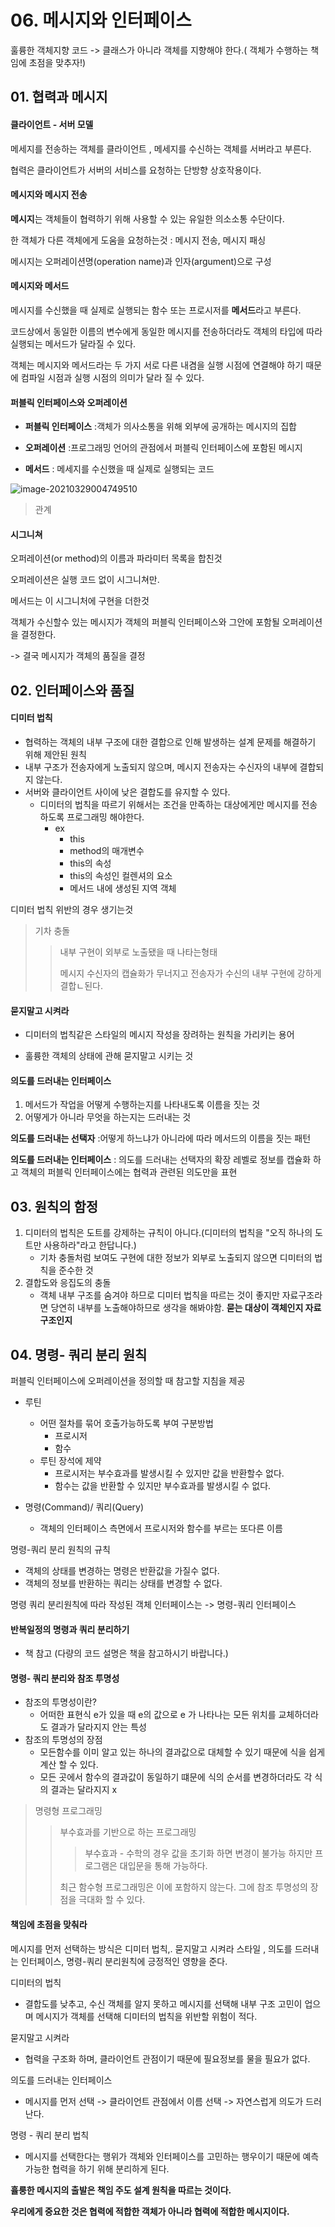 # 06. 메시지와 인터페이스



훌륭한 객체지향 코드 -> 클래스가 아니라 객체를 지향해야 한다.( 객체가 수행하는 책임에 초점을 맞추자!)



## 01. 협력과 메시지



#### 클라이언트 - 서버 모델



메세지를 전송하는 객체를 클라이언트 , 메세지를 수신하는 객체를 서버라고 부른다.

협력은 클라이언트가 서버의 서비스를 요청하는 단방향 상호작용이다.



#### 메시지와 메시지 전송



**메시지**는 객체들이 협력하기 위해 사용할  수  있는 유일한 의소소통 수단이다.

한 객체가 다른 객체에게 도움을 요청하는것 : 메시지 전송, 메시지 패싱

메시지는 오퍼레이션명(operation name)과 인자(argument)으로 구성



#### 메시지와 메서드

메시지를 수신했을 때 실제로 실행되는 함수 또는 프로시저를 **메서드**라고 부른다.

코드상에서 동일한 이름의 변수에게 동일한 메시지를 전송하더라도 객체의 타입에 따라 실행되는 메서드가 달라질 수 있다.

객체는 메시지와 메서드라는 두 가지 서로 다른 내겸을 실행 시점에 연결해야 하기 때문에 컴파일 시점과 실행 시점의 의미가 달라 질 수 있다.



#### 퍼블릭 인터페이스와 오퍼레이션

- **퍼블릭 인터페이스** :객체가  의사소통을 위해 외부에 공개하는 메시지의 집합  

- **오퍼레이션** :프로그래밍 언어의 관점에서 퍼블릭 인터페이스에  포함된 메시지 
- **메서드** : 메세지를 수신했을 때 실제로 실행되는 코드



![image-20210329004749510](C:\Users\user.DESKTOP-MH5KDIR.000\AppData\Roaming\Typora\typora-user-images\image-20210329004749510.png)



>  관계



#### 시그니쳐

오퍼레이션(or method)의 이름과 파라미터 목록을 합친것

오퍼레이션은 실행 코드 없이 시그니쳐만.

메서드는 이 시그니처에 구현을 더한것



객체가 수신할수 있는 메시지가 객체의 퍼블릭 인터페이스와 그안에 포함될 오퍼레이션을 결정한다.

-> 결국 메시지가 객체의 품질을 결정



## 02. 인터페이스와 품질



#### 디미터 법칙

- 협력하는 객체의 내부 구조에 대한 결합으로 인해 발생하는 설계 문제를 해결하기 위해 제안된 원칙
- 내부 구조가 전송자에게 노출되지 않으며, 메시지 전송자는 수신자의 내부에  결합되지 않는다.
- 서버와 클라이언트 사이에 낮은 결합도를 유지할 수 있다.
  - 디미터의 법칙을 따르기 위해서는 조건을 만족하는 대상에게만 메시지를 전송하도록 프로그래밍 해야한다.
    - ex
      - this
      - method의 매개변수
      - this의 속성
      - this의 속성인 컬렌셔의 요소
      - 메서드 내에 생성된 지역 객체



디미터 법칙 위반의 경우 생기는것

> 기차 충돌
>
> > 내부 구현이 외부로 노출됐을 때 나타는형태
> >
> > 메시지 수신자의 캡슐화가 무너지고 전송자가 수신의 내부 구현에 강하게 결합ㄴ된다.



#### 묻지말고 시켜라

- 디미터의 법칙같은 스타일의 메시지 작성을 장려하는 원칙을 가리키는 용어

- 훌륭한 객체의 상태에 관해 묻지말고 시키는 것



#### 의도를 드러내는 인터페이스

1. 메서드가 작업을 어떻게 수행하는지를 나타내도록 이름을 짓는 것
2.  어떻게가 아니라 무엇을 하는지는 드러내는 것

**의도를 드러내는 선택자** :어떻게 하느냐가 아니라에 따라 메서드의 이름을 짓는 패턴

**의도를 드러내는 인터페이스** : 의도를 드러내는 선택자의 확장 레벨로 정보를 캡슐화 하고 객체의 퍼블릭 인터페이스에는 협력과 관련된 의도만을 표현



## 03. 원칙의 함정



1. 디미터의 법칙은 도트를 강제하는 규칙이 아니다.(디미터의 법칙을 "오직 하나의 도트만 사용하라"라고 한답니다.)
   - 기차 충돌처럼 보여도 구현에 대한 정보가 외부로 노출되지 않으면 디미터의 법칙을 준수한 것
2. 결합도와 응집도의 충돌
   - 객체 내부 구조를 숨겨야 하므로 디미터 법칙을 따르는 것이 좋지만 자료구조라면 당연히 내부를 노출해야하므로 생각을 해봐야함. **묻는 대상이 객체인지 자료구조인지**



## 04. 명령- 쿼리 분리 원칙

퍼블릭 인터페이스에 오퍼레이션을 정의할 때 참고할 지침을 제공



- 루틴
  - 어떤 절차를 묶어 호출가능하도록 부여
    구분방법
    - 프로시저
    - 함수
  - 루틴 장석에 제약
    - 프로시저는 부수효과를 발생시킬 수 있지만 값을 반환할수 없다.
    - 함수는 값을 반환할 수 있지만 부수효과를 발생시킬 수 없다.

- 명령(Command)/ 쿼리(Query)
  - 객체의 인터페이스 측면에서 프로시저와 함수를 부르는 또다른 이름

명령-쿼리 분리 원칙의 규칙

- 객체의 상태를 변경하는 명령은 반환값을 가질수 없다.
- 객체의 정보를 반환하는 쿼리는 상태를 변경할 수 없다.



명령 쿼리 분리원칙에 따라 작성된 객체 인터페이스는 -> 명령-쿼리 인터페이스



#### 반복일정의 명령과 쿼리 분리하기

- 책 참고 (다량의 코드 설명은 책을 참고하시기 바랍니다.)

#### 명령- 쿼리 분리와 참조 투명성

- 참조의 투명성이란?
  - 어떠한 표현식 e가 있을 때 e의 값으로 e 가 나타나는 모든 위치를 교체하더라도 결과가 달라지지 안는 특성
- 참조의 투명성의 장점
  - 모든함수를 이미 알고 있는 하나의 결과값으로 대체할 수 있기 때문에 식을 쉽게 계산 할 수 있다.
  - 모든 곳에서 함수의 결과값이 동일하기 떄문에 식의 순서를 변경하더라도 각 식의 결과는 달라지지 x



> 명령형 프로그래밍
>
> > 부수효과를 기반으로 하는 프로그래밍
> >
> > > 부수효과 - 수학의 경우 값을 초기화 하면 변경이 불가능 하지만 프로그램은 대입문을 통해 가능하다.
> >
> > 최근 함수형 프로그래밍은 이에 포함하지 않는다. 그에 참조 투명성의 장점을 극대화 할 수 있다.



#### 책임에 초점을 맞춰라

메시지를  먼저 선택하는 방식은 디미터 법칙,. 묻지말고 시켜라 스타일 , 의도를 드러내는 인터페이스, 명령-쿼리 분리원칙에 긍정적인 영향을 준다.



디미터의 법칙 

- 결합도를 낮추고, 수신 객체를 알지 못하고 메시지를 선택해 내부 구조 고민이 업으며 메시지가 객체를 선택해 디미터의 법칙을 위반할 위험이 적다.

묻지말고 시켜라

- 협력을 구조화 하며, 클라이언트 관점이기 때문에 필요정보를 물을 필요가 없다.

의도를 드러내는 인터페이스

-  메시지를 먼저 선택 -> 클라이언트 관점에서 이름 선택 ->  자연스럽게 의도가 드러난다.

명령 - 쿼리 분리 법칙

- 메시지를 선택한다는 행위가 객체와 인터페이스를 고민하는 행우이기 때문에 예측 가능한 협력을 하기 위해 분리하게 된다.



**휼룽한 메시지의 출발은 책임 주도 설계 원칙을 따르는 것이다.**

**우리에게 중요한 것은 협력에 적합한 객체가 아니라 협력에 적합한 메시지이다.**











